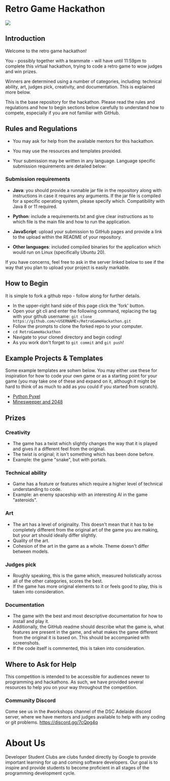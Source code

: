 # Retro Game Hackathon

![](https://www.thesixthaxis.com/wp-content/uploads/2019/07/SpaceINvaders_500.jpg)

## Introduction

Welcome to the retro game hackathon!

You - possibly together with a teammate - will have until 11:59pm to complete this virtual hackathon, trying to code a retro game to wow judges and win prizes.

Winners are determined using a number of categories, including: technical ability, art, judges pick, creativity, and documentation. This is explained more below.

This is the base repository for the hackathon. Please read the rules and regulations and how to begin sections below carefully to understand how to compete, especially if you are not familiar with GitHub.

## Rules and Regulations
- You may ask for help from the available mentors for this hackathon.

- You may use the resources and templates provided.

- Your submission may be written in any language. Language specific submission requirements are detailed below:

### Submission requirements

- **Java**: you should provide a runnable jar file in the repository along with instructions in case it requires any arguments. If the jar file is compiled for a specific operating system, please specify which. Compatibility with Java 8 or 11 required.

- **Python**: include a requirements.txt and give clear instructions as to which file is the main file and how to run the application.

- **JavaScript**: upload your submission to GitHub pages and provide a link to the upload within the README of your repository.

- **Other languages**: included compiled binaries for the application which would run on Linux (specifically Ubuntu 20).

If you have concerns, feel free to ask in the server linked below to see if the way that you plan to upload your project is easily markable.

## How to Begin
It is simple to fork a github repo - follow along for further details.

- In the upper-right hand side of this page click the 'fork' button.
- Open your git cli and enter the following command, replacing the <USERNAME> tag with your github username: `git clone https://github.com/<USERNAME>/RetroGameHackathon.git`
- Follow the prompts to clone the forked repo to your computer.
- `cd RetroGameHackathon`
- Navigate to your cloned directory and begin coding!
- As you work don't forget to `git commit` and `git push`!

## Example Projects & Templates
Some example templates are sohwn below. You may either use these for inspiration for how to code your own game or as a starting point for your game (you may take one of these and expand on it, although it might be hard to think of as much to add as you could if you started from scratch).

- [Python Pyxel](https://github.com/HiruNya/DSC-RetroHackathon-Template)
- [Minesweeper and 2048](https://github.com/PeterGoedeke/small-games/tree/master)

## Prizes
### Creativity

- The game has a twist which slightly changes the way that it is played and gives it a different feel from the original.
- The twist is original; it isn't something which has been done before.
- Example: the game "snake", but with portals.

### Technical ability

- Game has a feature or features which require a higher level of technical understanding to code.
- Example: an enemy spaceship with an interesting AI in the game "asteroids".

### Art

- The art has a level of originality. This doesn't mean that it has to be completely different from the original art of the game you are making, but your art should ideally differ slightly.
- Quality of the art.
- Cohesion of the art in the game as a whole. Theme doesn't differ between models.

### Judges pick

- Roughly speaking, this is the game which, measured holistically across all of the other categories, scores the best.
- If the game has more original elements to it or feels good to play, this is taken into consideration.

### Documentation

- The game with the best and most descriptive documentation for how to install and play it.
- Additionally, the GitHub readme should describe what the game is, what features are present in the game, and what makes the game different from the original it is based on. This should be accompanied with screenshots.
- If the code itself is commented, this is taken into consideration.

## Where to Ask for Help
This competition is intended to be accessible for audiences newer to programming and hackathons. As such, we have provided several resources to help you on your way throughout the competition.


### Community Discord
Come see us in the #workshops channel of the DSC Adelaide discord server, where we have mentors and judges available to help with any coding or git problems. https://discord.gg/7cQpg4q


# About Us

Developer Student Clubs are clubs funded directly by Google to provide important learning for up and coming software developers. Our goal is to inspire and provide students to become proficient in all stages of the programming development cycle.

